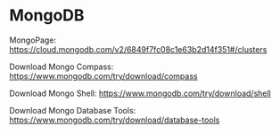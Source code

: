# MongoDB

MongoPage: https://cloud.mongodb.com/v2/6849f7fc08c1e63b2d14f351#/clusters

Download Mongo Compass: https://www.mongodb.com/try/download/compass

Download Mongo Shell: https://www.mongodb.com/try/download/shell

Download Mongo Database Tools: https://www.mongodb.com/try/download/database-tools

